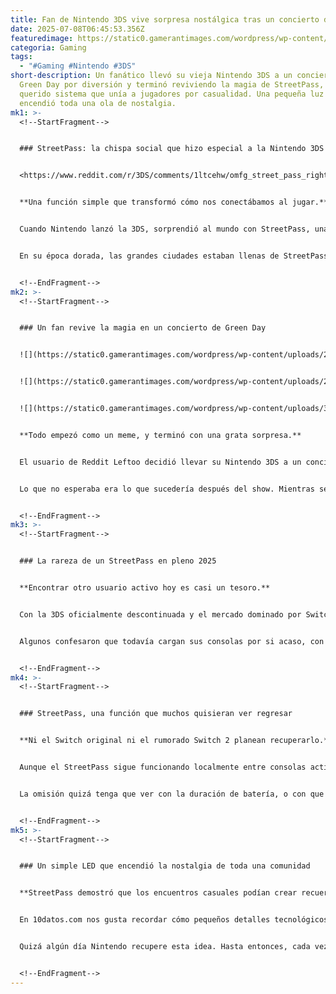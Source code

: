 ```yaml
---
title: Fan de Nintendo 3DS vive sorpresa nostálgica tras un concierto de Green Day
date: 2025-07-08T06:45:53.356Z
featuredimage: https://static0.gamerantimages.com/wordpress/wp-content/uploads/wm/2025/07/nintendo-3ds-owner-gets-nostalgic-surprise-after-attending-green-day-concert-game-rant-2.jpg?q=70&fit=crop&w=1140&h=&dpr=1
categoria: Gaming
tags:
  - "#Gaming #Nintendo #3DS"
short-description: Un fanático llevó su vieja Nintendo 3DS a un concierto de
  Green Day por diversión y terminó reviviendo la magia de StreetPass, ese
  querido sistema que unía a jugadores por casualidad. Una pequeña luz verde
  encendió toda una ola de nostalgia.
mk1: >-
  <!--StartFragment-->


  ### StreetPass: la chispa social que hizo especial a la Nintendo 3DS


  <https://www.reddit.com/r/3DS/comments/1ltcehw/omfg_street_pass_right_after_green_day_concert_in/?embed_host_url=https://gamerant.com/nintendo-3ds-green-day-concert-streetpass/>


  **Una función simple que transformó cómo nos conectábamos al jugar.**


  Cuando Nintendo lanzó la 3DS, sorprendió al mundo con StreetPass, una característica que permitía a dos consolas intercambiar datos solo por cruzarse en la calle. Esto encendía una luz LED verde que avisaba al dueño de que un nuevo Mii había llegado a su Plaza Mii, listo para participar en minijuegos y desbloquear contenido. Fue un ingenioso incentivo para llevar la consola a todas partes, incluso si no planeabas jugar activamente.


  En su época dorada, las grandes ciudades estaban llenas de StreetPass. Viajar en metro o asistir a un evento masivo aseguraba varios Miis nuevos. Pero con el paso de los años y el fin del soporte oficial, ver esa luz verde es casi un milagro.


  <!--EndFragment-->
mk2: >-
  <!--StartFragment-->


  ### Un fan revive la magia en un concierto de Green Day


  ![](https://static0.gamerantimages.com/wordpress/wp-content/uploads/2021/07/streetpass.jpg?q=70&fit=crop&w=750&h=422&dpr=1)


  ![](https://static0.gamerantimages.com/wordpress/wp-content/uploads/2022/01/9-StreetPass-Mii-Plaza.jpg?q=49&fit=crop&w=750&h=422&dpr=2)


  ![](https://static0.gamerantimages.com/wordpress/wp-content/uploads/3DS-New-StreetPass.jpg?q=70&fit=crop&w=750&h=422&dpr=1)


  **Todo empezó como un meme, y terminó con una grata sorpresa.**


  El usuario de Reddit Leftoo decidió llevar su Nintendo 3DS a un concierto de Green Day en Atenas, Grecia, durante el Ejekt Festival del 6 de julio. Según contó, lo hizo solo por el chiste recurrente en redes donde fans usan sus 3DS para grabar conciertos, pese a la dudosa calidad de audio y video.


  Lo que no esperaba era lo que sucedería después del show. Mientras se retiraba del recinto, miró su consola y vio que la luz LED verde estaba encendida: alguien más había llevado una 3DS, activando un inesperado StreetPass. En un mar de smartphones, este breve cruce entre dos jugadores trajo de regreso toda la magia de los viejos tiempos.


  <!--EndFragment-->
mk3: >-
  <!--StartFragment-->


  ### La rareza de un StreetPass en pleno 2025


  **Encontrar otro usuario activo hoy es casi un tesoro.**


  Con la 3DS oficialmente descontinuada y el mercado dominado por Switch y otros dispositivos modernos, es muy poco común toparse con otro jugador que aún lleve su consola en modo de espera. En los comentarios del post, varios usuarios felicitaron a Leftoo, compartiendo su propia nostalgia por los días en que las luces verdes eran frecuentes.


  Algunos confesaron que todavía cargan sus consolas por si acaso, con la esperanza de cruzarse con otro fan del sistema. Incluso Leftoo comentó que este no era su único StreetPass reciente: semanas antes había tenido otro pequeño encuentro digital mientras viajaba en tren.


  <!--EndFragment-->
mk4: >-
  <!--StartFragment-->


  ### StreetPass, una función que muchos quisieran ver regresar


  **Ni el Switch original ni el rumorado Switch 2 planean recuperarlo.**


  Aunque el StreetPass sigue funcionando localmente entre consolas activas, Nintendo no ha mostrado señales de querer traerlo de vuelta en futuras plataformas. La Switch, pese a ser portátil, no incluyó un equivalente, y las filtraciones del próximo modelo no indican que lo hará.


  La omisión quizá tenga que ver con la duración de batería, o con que el enfoque de la Switch siempre estuvo más orientado al juego directo y al multijugador online. Aun así, para una generación de fans que creció acumulando Miis y desbloqueando sombreros en la Plaza Mii, la posibilidad de encontrarse por azar con otro jugador y compartir un momento invisible sigue siendo algo insustituible.


  <!--EndFragment-->
mk5: >-
  <!--StartFragment-->


  ### Un simple LED que encendió la nostalgia de toda una comunidad


  **StreetPass demostró que los encuentros casuales podían crear recuerdos duraderos.**


  En 10datos.com nos gusta recordar cómo pequeños detalles tecnológicos pueden marcar grandes diferencias en nuestras experiencias. Ver esa luz verde encenderse después de años demuestra que hay cosas del pasado gamer que todavía nos pueden emocionar. Para muchos, StreetPass no era solo un truco curioso, sino una forma de sentirse parte de una comunidad global, incluso sin decir una palabra.


  Quizá algún día Nintendo recupere esta idea. Hasta entonces, cada vez que un fan decide sacar su vieja 3DS, existe la posibilidad —mínima, pero real— de vivir esa chispa de conexión espontánea que definió a toda una generación de jugadores.


  <!--EndFragment-->
---
```

